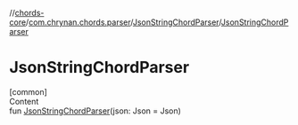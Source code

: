 //[chords-core](../../../index.md)/[com.chrynan.chords.parser](../index.md)/[JsonStringChordParser](index.md)/[JsonStringChordParser](-json-string-chord-parser.md)



# JsonStringChordParser  
[common]  
Content  
fun [JsonStringChordParser](-json-string-chord-parser.md)(json: Json = Json)  



